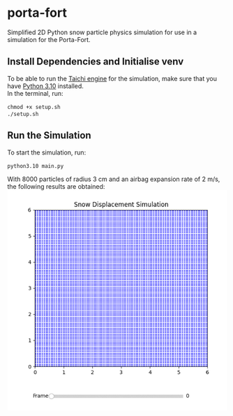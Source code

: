 # porta-fort
Simplified 2D Python snow particle physics simulation for use in a simulation for the Porta-Fort.  

## Install Dependencies and Initialise venv
To be able to run the [Taichi engine](https://pypi.org/project/taichi/) for the simulation, make sure that you have [Python 3.10](https://www.python.org/downloads/release/python-31016/) installed.  
In the terminal, run:  
```
chmod +x setup.sh
./setup.sh
```
## Run the Simulation
To start the simulation, run:  
```
python3.10 main.py
```
With 8000 particles of radius 3 cm and an airbag expansion rate of 2 m/s, the following results are obtained:
![Animated simulation results with 8000 particles of radius 3 cm and airbag expansion rate of 2 m/s](/img/simulation_10K_3E-2_2.gif)
